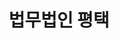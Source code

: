 ---
id: 16
title: 법무법인 평택
caption: 개인회생/파산 법률상담 서비스
url: https://leaderscpa.com/merchant/pyeongtaek/
category: Life
device: PC, Mobile
size: medium
---